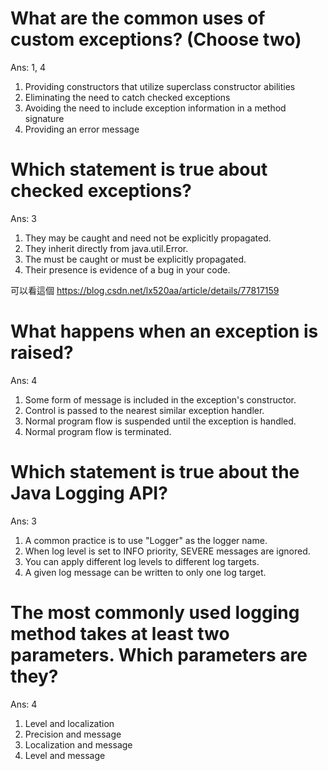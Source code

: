 # What are the common uses of custom exceptions? (Choose two)
Ans: 1, 4
1. Providing constructors that utilize superclass constructor abilities
2. Eliminating the need to catch checked exceptions
3. Avoiding the need to include exception information in a method signature
4. Providing an error message



# Which statement is true about checked exceptions?
Ans: 3
1. They may be caught and need not be explicitly propagated.
2. They inherit directly from java.util.Error.
3. The must be caught or must be explicitly propagated.
4. Their presence is evidence of a bug in your code.

可以看這個
https://blog.csdn.net/lx520aa/article/details/77817159

# What happens when an exception is raised?
Ans: 4
1. Some form of message is included in the exception's constructor.
2. Control is passed to the nearest similar exception handler.
3. Normal program flow is suspended until the exception is handled.
4. Normal program flow is terminated.


# Which statement is true about the Java Logging API?
Ans: 3
1. A common practice is to use "Logger" as the logger name.
2. When log level is set to INFO priority, SEVERE messages are ignored.
3. You can apply different log levels to different log targets.
4. A given log message can be written to only one log target.


# The most commonly used logging method takes at least two parameters. Which parameters are they?
Ans: 4
1. Level and localization
2. Precision and message
3. Localization and message
4. Level and message


